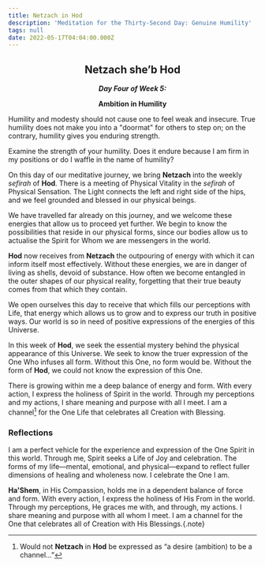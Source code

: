 ```yaml
---
title: Netzach in Hod
description: 'Meditation for the Thirty-Second Day: Genuine Humility'
tags: null
date: 2022-05-17T04:04:00.000Z
---
```


<div style="font-weight: bold; text-align:center">
<h2>Netzach she’b Hod</h2>
<i>Day Four of Week 5:</i>
<p>Ambition in Humility</p>

</div>

<div class="abstract">

Humility and modesty should not cause one to feel weak and insecure. True humility does not make you into a "doormat" for others to step on; on the contrary, humility gives you enduring strength.

Examine the strength of your humility. Does it endure because I am firm in my positions or do I waffle in the name of humility?

</div>

On this day of our meditative journey, we bring **Netzach** into the weekly _sefirah_ of **Hod**. There is a meeting of Physical Vitality in the _sefirah_ of Physical Sensation. The Light connects the left and right side of the hips, and we feel grounded and blessed in our physical beings.

We have travelled far already on this journey, and we welcome these energies that allow us to proceed yet further. We begin to know the possibilities that reside in our physical forms, since our bodies allow us to actualise the Spirit for Whom we are messengers in the world.

**Hod** now receives from **Netzach** the outpouring of energy with which it can inform itself most effectively. Without these energies, we are in danger of living as shells, devoid of substance. How often we become entangled in the outer shapes of our physical reality, forgetting that their true beauty comes from that which they contain.

We open ourselves this day to receive that which fills our perceptions with Life, that energy which allows us to grow and to express our truth in positive ways. Our world is so in need of positive expressions of the energies of this Universe.

In this week of **Hod**, we seek the essential mystery behind the physical appearance of this Universe. We seek to know the truer expression of the One Who infuses all form. Without this One, no form would be. Without the form of **Hod**, we could not know the expression of this One.

<div class="abstract">

There is growing within me a deep balance of energy and form. With every action, I express the holiness of Spirit in the world. Through my perceptions and my actions, I share meaning and purpose with all I meet. I am a channel[^1] for the One Life that celebrates all Creation with Blessing.
</div>

<h3>Reflections</h3>
I am a perfect vehicle for the experience and expression of the One Spirit in this world. Through me, Spirit seeks a Life of Joy and celebration. The forms of my life—mental, emotional, and physical—expand to reflect fuller dimensions of healing and wholeness now. I celebrate the One I am.

**Ha'Shem**, in His Compassion, holds me in a dependent balance of force and form. With every action, I express the holiness of His From in the world. Through my perceptions, He graces me with, and through, my actions. I share meaning and purpose with all whom I meet. I am a channel for the One that celebrates all of Creation with His Blessings.{.note}

[^1]: Would not **Netzach** in **Hod** be expressed as “a desire (ambition) to be a channel...”
